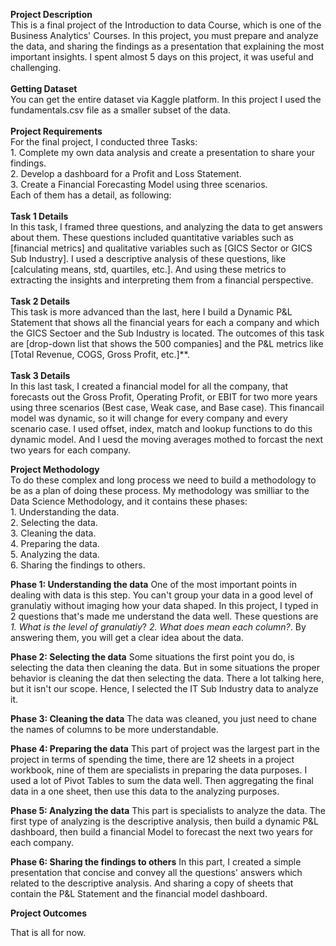 **Project Description** <br/>
This is a final project of the Introduction to data Course, which is one of the Business Analytics' Courses. In this project, you must prepare and analyze the data, and sharing the findings as a presentation that explaining the most important insights. I spent almost 5 days on this project, it was useful and challenging. <br/>
<br/>
**Getting Dataset** <br/>
You can get the entire dataset via Kaggle platform. In this project I used the fundamentals.csv file as a smaller subset of the data. <br/>
<br/>
**Project Requirements** <br/>
For the final project, I conducted three Tasks: <br/>
    1. Complete my own data analysis and create a presentation to share your findings. <br/>
    2. Develop a dashboard for a Profit and Loss Statement. <br/>
    3. Create a Financial Forecasting Model using three scenarios. <br/>
Each of them has a detail, as following: <br/>
<br/>
**Task 1 Details** <br/>
In this task, I framed three questions, and analyzing the data to get answers about them. These questions included quantitative variables such as [financial metrics] and qualitative variables such as [GICS Sector or GICS Sub Industry]. I used a descriptive analysis of these questions, like [calculating means, std, quartiles, etc.]. And using these metrics to extracting the insights and interpreting them from a financial perspective. <br/>
<br/>
**Task 2 Details** <br/>
This task is more advanced than the last, here I build a Dynamic P&L Statement that shows all the financial years for each a company and which the GICS Sectoer and the Sub Industry is located. The outcomes of this task are [drop-down list that shows the 500 companies] and the P&L metrics like [Total Revenue, COGS, Gross Profit, etc.]**. <br/>
<br/>
**Task 3 Details** <br/>
In this last task, I created a financial model for all the company, that forecasts out the Gross Profit, Operating Profit, or EBIT for two more years using three scenarios (Best case, Weak case, and Base case). This financail model was dynamic, so it will change for every company and every scenario case. I used offset, index, match and lookup functions to do this dynamic model. And I uesd the moving averages mothed to forcast the next two years for each company. <br/>

**Project Methodology** <br/>
To do these complex and long process we need to build a methodology to be as a plan of doing these process. My methodology was smilliar to the Data Science Methodology, and it contains these phases: <br/>
    1. Understanding the data. <br/>
    2. Selecting the data. <br/>
    3. Cleaning the data. <br/>
    4. Preparing the data. <br/>
    5. Analyzing the data. <br/>
    6. Sharing the findings to others. <br/>

**Phase 1: Understanding the data** 
 One of the most important points in dealing with data is this step. You can't group your data in a good level of granulatiy without imaging how your data shaped. In this project, I typed in 2 questions that's made me understand the data well. These questions are _1. What is the level of granulatiy_? _2. What does mean each column?_. By answering them, you will get a clear idea about the data. <br/> 

**Phase 2: Selecting the data**
 Some situations the first point you do, is selecting the data then cleaning the data. But in some situations the proper behavior is cleaning the dat then selecting the data. There a lot talking here, but it isn't our scope. Hence, I selected the IT Sub Industry data to analyze it. <br/>

**Phase 3: Cleaning the data** 
 The data was cleaned, you just need to chane the names of columns to be more understandable. <br/> 

**Phase 4: Preparing the data** This part of project was the largest part in the project in terms of spending the time, there are 12 sheets in a project workbook, nine of them are specialists in preparing the data purposes. I used a lot of Pivot Tables to sum the data well. Then aggregating the final data in a one sheet, then use this data to the analyzing purposes. <br/>    

**Phase 5: Analyzing the data**
 This part is specialists to analyze the data. The first type of analyzing is the descriptive analysis, then build a dynamic P&L dashboard, then build a financial Model to forecast the next two years for each company. <br/>

 **Phase 6: Sharing the findings to others** 
 In this part, I created a simple presentation that concise and convey all the questions' answers which related to the descriptive analysis. And sharing a copy of sheets that contain the P&L Statement and the financial model dashboard. <br/>

**Project Outcomes** <br/>


That is all for now.

